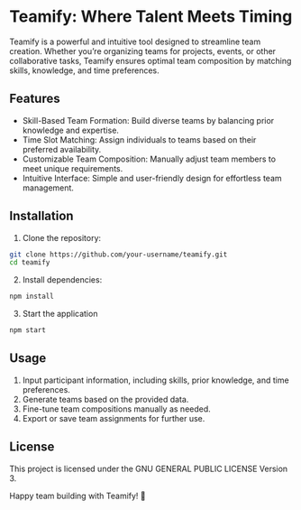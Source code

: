 # Teamify: Where Talent Meets Timing

Teamify is a powerful and intuitive tool designed to streamline team creation. Whether 
you’re organizing teams for projects, events, or other collaborative tasks, Teamify 
ensures optimal team composition by matching skills, knowledge, and time preferences.

## Features

*	Skill-Based Team Formation: Build diverse teams by balancing prior knowledge and expertise.
*	Time Slot Matching: Assign individuals to teams based on their preferred availability.
*	Customizable Team Composition: Manually adjust team members to meet unique requirements.
*	Intuitive Interface: Simple and user-friendly design for effortless team management.

## Installation

1.	Clone the repository:

```bash
git clone https://github.com/your-username/teamify.git  
cd teamify  
```

2.	Install dependencies:

```bash
npm install  
```

3. Start the application

```bash
npm start
```

## Usage

1.	Input participant information, including skills, prior knowledge, and time preferences.
2.	Generate teams based on the provided data.
3.	Fine-tune team compositions manually as needed.
4.	Export or save team assignments for further use.

## License

This project is licensed under the GNU GENERAL PUBLIC LICENSE Version 3.

Happy team building with Teamify! 🎉
